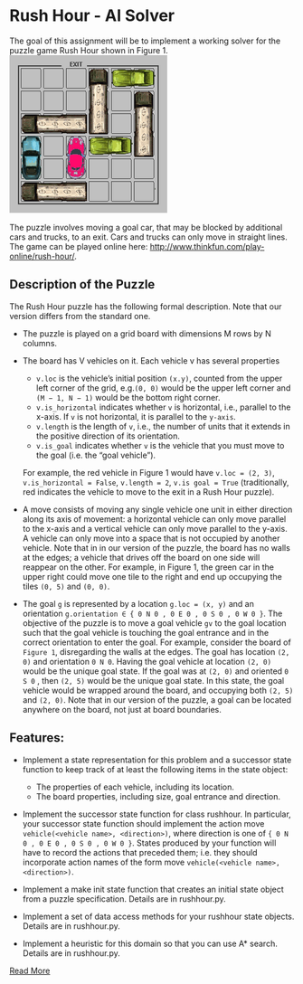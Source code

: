 # Rush Hour - AI Solver

The goal of this assignment will be to implement a working solver for the puzzle game Rush Hour shown in Figure 1.
![Figure 1](state.png)

The puzzle involves moving a goal car, that may be blocked by additional cars and trucks, to an exit. Cars and trucks can only move in straight lines. The game can be played online here: http://www.thinkfun.com/play-online/rush-hour/.


## Description of the Puzzle
The Rush Hour puzzle has the following formal description. Note that our version differs from the standard one.
* The puzzle is played on a grid board with dimensions M rows by N columns.
* The board has V vehicles on it. Each vehicle v has several properties
	* `v.loc` is the vehicle’s initial position `(x.y)`, counted from the upper left corner of the grid, e.g.`(0, 0)` would be the upper left corner and `(M − 1, N − 1)` would be the bottom right corner.
	* `v.is_horizontal` indicates whether `v` is horizontal, i.e., parallel to the x-axis. If `v` is not horizontal, it is parallel to the `y-axis`.
	* `v.length` is the length of `v`, i.e., the number of units that it extends in the positive direction of its orientation.
	* `v.is_goal` indicates whether `v` is the vehicle that you must move to the goal (i.e. the “goal vehicle”).

	For example, the red vehicle in Figure 1 would have `v.loc = (2, 3)`, `v.is_horizontal = False`, `v.length = 2`, `v.is goal = True` (traditionally, red indicates the vehicle to move to the exit in a Rush Hour puzzle).

* A move consists of moving any single vehicle one unit in either direction along its axis of movement: a horizontal vehicle can only move parallel to the x-axis and a vertical vehicle can only move parallel to the y-axis. A vehicle can only move into a space that is not occupied by another vehicle. Note that in in our version of the puzzle, the board has no walls at the edges; a vehicle that drives off the board on one side will reappear on the other. For example, in Figure 1, the green car in the upper right could move one tile to the right and end up occupying the tiles `(0, 5)` and `(0, 0)`.

* The goal `g` is represented by a location `g.loc = (x, y)` and an orientation `g.orientation ∈ { 0 N 0 , 0 E 0 , 0 S 0 , 0 W 0 }`. The objective of the puzzle is to move a goal vehicle `gv` to the goal location such that the goal vehicle is touching the goal entrance and in the correct orientation to enter the goal. For example, consider the board of `Figure 1`, disregarding the walls at the edges. The goal has location `(2, 0)` and orientation `0 N 0`. Having the goal vehicle at location `(2, 0)` would be the unique goal state. If the goal was at `(2, 0)` and oriented `0 S 0` , then `(2, 5)` would be the unique goal state. In this state, the goal vehicle would be wrapped around the board, and occupying both `(2, 5)` and `(2, 0)`. Note that in our version of the puzzle, a goal can be located anywhere on the board, not just at board boundaries.




## Features:
* Implement a state representation for this problem and a successor state function to keep track of at least the following items in the state object:
	* The properties of each vehicle, including its location.
	* The board properties, including size, goal entrance and direction.

* Implement the successor state function for class rushhour. In particular, your successor state function should implement the action move `vehicle(<vehicle name>, <direction>)`, where direction is one of `{ 0 N 0 , 0 E 0 , 0 S 0 , 0 W 0 }`. States produced by your function will have to record the actions that preceded them; i.e. they should incorporate action names of the form move `vehicle(<vehicle name>, <direction>)`.
* Implement a make init state function that creates an initial state object from a puzzle specification. Details are in rushhour.py.
* Implement a set of data access methods for your rushhour state objects. Details are in rushhour.py.
* Implement a heuristic for this domain so that you can use A* search. Details are in rushhour.py.


[Read More](csc384w16_a1.pdf)
